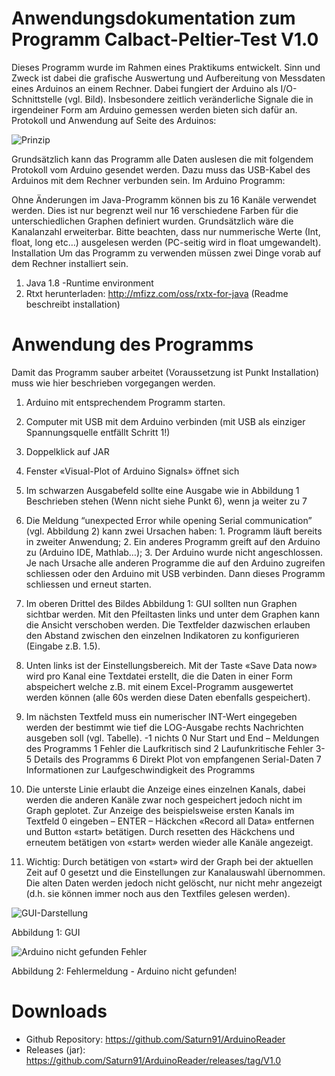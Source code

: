 # Anwendungsdokumentation zum Programm Calbact-Peltier-Test V1.0

Dieses Programm wurde im Rahmen eines Praktikums entwickelt. Sinn und Zweck ist dabei die grafische Auswertung und Aufbereitung von Messdaten eines Arduinos an einem Rechner. Dabei fungiert der Arduino als I/O-Schnittstelle (vgl. Bild). Insbesondere zeitlich veränderliche Signale die in irgendeiner Form am Arduino gemessen werden bieten sich dafür an.
Protokoll und Anwendung auf Seite des Arduinos:

![Prinzip](https://abload.de/img/arduino_pc4jb30.png) 

Grundsätzlich kann das Programm alle Daten auslesen die mit folgendem Protokoll vom Arduino gesendet werden. Dazu muss das USB-Kabel des Arduinos mit dem Rechner verbunden sein. 
Im Arduino Programm:
 
Ohne Änderungen im Java-Programm können bis zu 16 Kanäle verwendet werden. Dies ist nur begrenzt weil nur 16 verschiedene Farben für die unterschiedlichen Graphen definiert wurden. Grundsätzlich wäre die Kanalanzahl erweiterbar. Bitte beachten, dass nur nummerische Werte (Int, float, long etc…) ausgelesen werden (PC-seitig wird in float umgewandelt).
Installation
Um das Programm zu verwenden müssen zwei Dinge vorab auf dem Rechner installiert sein.
1.	Java 1.8 -Runtime environment 
2.	Rtxt herunterladen: http://mfizz.com/oss/rxtx-for-java (Readme beschreibt installation)

# Anwendung des Programms
Damit das Programm sauber arbeitet (Voraussetzung ist Punkt Installation) muss wie hier beschrieben vorgegangen werden. 
1.	Arduino mit entsprechendem Programm starten.
2.	Computer mit USB mit dem Arduino verbinden (mit USB als einziger Spannungsquelle entfällt Schritt 1!)
3.	Doppelklick auf JAR 
4.	Fenster «Visual-Plot of Arduino Signals» öffnet sich
5.	Im schwarzen Ausgabefeld sollte eine Ausgabe wie in Abbildung 1 Beschrieben stehen (Wenn nicht siehe Punkt 6), wenn ja weiter zu 7
6.	Die Meldung “unexpected Error while opening Serial communication” (vgl. Abbildung 2) kann zwei Ursachen haben: 1. Programm läuft bereits in zweiter Anwendung; 2. Ein anderes Programm greift auf den Arduino zu (Arduino IDE, Mathlab…); 3. Der Arduino wurde nicht angeschlossen. Je nach Ursache alle anderen Programme die auf den Arduino zugreifen schliessen oder den Arduino mit USB verbinden. Dann dieses Programm schliessen und erneut starten. 
7.	Im oberen Drittel des Bildes Abbildung 1: GUI sollten nun Graphen sichtbar werden. Mit den Pfeiltasten links und unter dem Graphen kann die Ansicht verschoben werden. Die Textfelder dazwischen erlauben den Abstand zwischen den einzelnen Indikatoren zu konfigurieren (Eingabe z.B. 1.5). 
8.	Unten links ist der Einstellungsbereich. Mit der Taste «Save Data now» wird pro Kanal eine Textdatei erstellt, die die Daten in einer Form abspeichert welche z.B. mit einem Excel-Programm ausgewertet werden können (alle 60s werden diese Daten ebenfalls gespeichert).
9.	Im nächsten Textfeld muss ein numerischer INT-Wert eingegeben werden der bestimmt wie tief die LOG-Ausgabe rechts Nachrichten ausgeben soll (vgl. Tabelle).
-1	nichts
0	Nur Start und End – Meldungen des Programms
1	Fehler die Laufkritisch sind
2	Laufunkritische Fehler
3-5	Details des Programms
6	Direkt Plot von empfangenen Serial-Daten
7	Informationen zur Laufgeschwindigkeit des Programms

10.	Die unterste Linie erlaubt die Anzeige eines einzelnen Kanals, dabei werden die anderen Kanäle zwar noch gespeichert jedoch nicht im Graph geplotet. Zur Anzeige des beispielsweise ersten Kanals im Textfeld 0 eingeben – ENTER – Häckchen «Record all Data» entfernen und Button «start» betätigen. Durch resetten des Häckchens und erneutem betätigen von «start» werden wieder alle Kanäle angezeigt. 
11.	Wichtig: Durch betätigen von «start» wird der Graph bei der aktuellen Zeit auf 0 gesetzt und die Einstellungen zur Kanalauswahl übernommen. Die alten Daten werden jedoch nicht gelöscht, nur nicht mehr angezeigt (d.h. sie können immer noch aus den Textfiles gelesen werden).

![GUI-Darstellung](https://abload.de/img/arduino_pc_guikustw.png)

Abbildung 1: GUI

![Arduino nicht gefunden Fehler](https://abload.de/img/arduino_pc_error8fjju.png)
 
Abbildung 2: Fehlermeldung - Arduino nicht gefunden!


# Downloads
-	Github Repository: https://github.com/Saturn91/ArduinoReader
-	Releases (jar): https://github.com/Saturn91/ArduinoReader/releases/tag/V1.0

